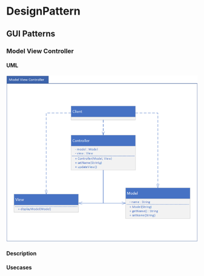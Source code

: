 # DesignPattern
## GUI Patterns
### Model View Controller

#### UML
![ModelViewControllerUML](img/ModelViewController.png)

#### Description

#### Usecases
